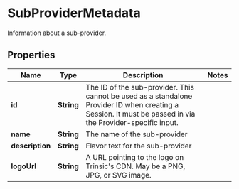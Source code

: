 

# SubProviderMetadata

Information about a sub-provider.

## Properties

| Name | Type | Description | Notes |
|------------ | ------------- | ------------- | -------------|
|**id** | **String** | The ID of the sub-provider.              This cannot be used as a standalone Provider ID when creating a Session. It must be passed in via the Provider-specific input. |  |
|**name** | **String** | The name of the sub-provider |  |
|**description** | **String** | Flavor text for the sub-provider |  |
|**logoUrl** | **String** | A URL pointing to the logo on Trinsic&#39;s CDN.              May be a PNG, JPG, or SVG image. |  |



